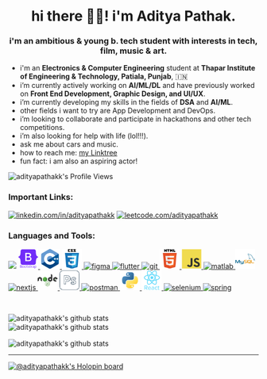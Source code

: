<h1 align = "center">hi there 👋🏽! i'm Aditya Pathak.</h1>
<h3 align = "center">i'm an ambitious & young b. tech student with interests in tech, film, music & art.</h3>

- i'm an **Electronics & Computer Engineering** student at **Thapar Institute of Engineering & Technology, Patiala, Punjab**, 🇮🇳
- i’m currently actively working on **AI/ML/DL** and have previously worked on **Front End Development, Graphic Design, and UI/UX**.
- i’m currently developing my skills in the fields of **DSA** and **AI/ML**.
- other fields i want to try are App Development and DevOps.
- i’m looking to collaborate and participate in hackathons and other tech competitions.
- i’m also looking for help with life (lol!!!).
- ask me about cars and music.
- how to reach me: [my Linktree](https://linktr.ee/adityapathakk)
- fun fact: i am also an aspiring actor!
<img src = "https://komarev.com/ghpvc/?username=adityapathakk&color=1f7fed&label=Profile+Views&style=for-the-badge" align = "left" alt = "adityapathakk's Profile Views">
<br>
<h3>Important Links:</h3>
<a href="https://linkedin.com/in/adityapathakk" target="blank"><img align="center" src="https://raw.githubusercontent.com/rahuldkjain/github-profile-readme-generator/master/src/images/icons/Social/linked-in-alt.svg" alt="linkedin.com/in/adityapathakk" height="30" width="40"></a>
<a href="https://www.leetcode.com/adityapathakk" target="blank"><img align="center" src="https://raw.githubusercontent.com/rahuldkjain/github-profile-readme-generator/master/src/images/icons/Social/leet-code.svg" alt="leetcode.com/adityapathakk" height="30" width="40"></a>
<br>
<h3 align="left">Languages and Tools:</h3>
<p align="left"><a href="https://reactjs.org" target="_blank" rel="noreferrer"><img src = "https://img.shields.io/badge/react-%2320232a.svg?style=for-the-badge&logo=react&logoColor=%2361DAFB"></a>
<a href="https://getbootstrap.com" target="_blank" rel="noreferrer"> <img src="https://raw.githubusercontent.com/devicons/devicon/master/icons/bootstrap/bootstrap-plain-wordmark.svg" alt="bootstrap" width="40" height="40"/> </a> <a href="https://www.w3schools.com/cpp/" target="_blank" rel="noreferrer"> <img src="https://raw.githubusercontent.com/devicons/devicon/master/icons/cplusplus/cplusplus-original.svg" alt="cplusplus" width="40" height="40"/> </a> <a href="https://www.w3schools.com/css/" target="_blank" rel="noreferrer"> <img src="https://raw.githubusercontent.com/devicons/devicon/master/icons/css3/css3-original-wordmark.svg" alt="css3" width="40" height="40"/> </a> <a href="https://www.figma.com/" target="_blank" rel="noreferrer"> <img src="https://www.vectorlogo.zone/logos/figma/figma-icon.svg" alt="figma" width="40" height="40"/> </a> <a href="https://flutter.dev" target="_blank" rel="noreferrer"> <img src="https://www.vectorlogo.zone/logos/flutterio/flutterio-icon.svg" alt="flutter" width="40" height="40"/> </a> <a href="https://git-scm.com/" target="_blank" rel="noreferrer"> <img src="https://www.vectorlogo.zone/logos/git-scm/git-scm-icon.svg" alt="git" width="40" height="40"/> </a> <a href="https://www.w3.org/html/" target="_blank" rel="noreferrer"> <img src="https://raw.githubusercontent.com/devicons/devicon/master/icons/html5/html5-original-wordmark.svg" alt="html5" width="40" height="40"/> </a> <a href="https://developer.mozilla.org/en-US/docs/Web/JavaScript" target="_blank" rel="noreferrer"> <img src="https://raw.githubusercontent.com/devicons/devicon/master/icons/javascript/javascript-original.svg" alt="javascript" width="40" height="40"/> </a> <a href="https://www.mathworks.com/" target="_blank" rel="noreferrer"> <img src="https://upload.wikimedia.org/wikipedia/commons/2/21/Matlab_Logo.png" alt="matlab" width="40" height="40"/> </a> <a href="https://www.mysql.com/" target="_blank" rel="noreferrer"> <img src="https://raw.githubusercontent.com/devicons/devicon/master/icons/mysql/mysql-original-wordmark.svg" alt="mysql" width="40" height="40"/> </a> <a href="https://nextjs.org/" target="_blank" rel="noreferrer"> <img src="https://cdn.worldvectorlogo.com/logos/nextjs-2.svg" alt="nextjs" width="40" height="40"/> </a> <a href="https://nodejs.org" target="_blank" rel="noreferrer"> <img src="https://raw.githubusercontent.com/devicons/devicon/master/icons/nodejs/nodejs-original-wordmark.svg" alt="nodejs" width="40" height="40"/> </a> <a href="https://www.photoshop.com/en" target="_blank" rel="noreferrer"> <img src="https://raw.githubusercontent.com/devicons/devicon/master/icons/photoshop/photoshop-line.svg" alt="photoshop" width="40" height="40"/> </a> <a href="https://postman.com" target="_blank" rel="noreferrer"> <img src="https://www.vectorlogo.zone/logos/getpostman/getpostman-icon.svg" alt="postman" width="40" height="40"/> </a> <a href="https://www.python.org" target="_blank" rel="noreferrer"> <img src="https://raw.githubusercontent.com/devicons/devicon/master/icons/python/python-original.svg" alt="python" width="40" height="40"/> </a> <a href="https://reactjs.org/" target="_blank" rel="noreferrer"> <img src="https://raw.githubusercontent.com/devicons/devicon/master/icons/react/react-original-wordmark.svg" alt="react" width="40" height="40"/> </a> <a href="https://www.selenium.dev" target="_blank" rel="noreferrer"> <img src="https://raw.githubusercontent.com/detain/svg-logos/780f25886640cef088af994181646db2f6b1a3f8/svg/selenium-logo.svg" alt="selenium" width="40" height="40"/> </a> <a href="https://spring.io/" target="_blank" rel="noreferrer"> <img src="https://www.vectorlogo.zone/logos/springio/springio-icon.svg" alt="spring" width="40" height="40"/> </a> </p>
<br>
<p><img align="left" width=380 src="https://github-readme-stats.vercel.app/api/top-langs?username=adityapathakk&show_icons=true&theme=radical&locale=en&layout=compact" alt="adityapathakk's github stats"><img align="center" width=500 src="https://github-readme-stats.vercel.app/api?username=adityapathakk&show_icons=true&theme=radical&locale=en" alt="adityapathakk's github stats"></p>
<p><img align="center" width=450 src="https://github-readme-streak-stats.herokuapp.com/?user=adityapathakk&theme=radical&" alt="adityapathakk's github stats"></p>

<hr>

[![@adityapathakk's Holopin board](https://holopin.me/adityapathakk)](https://holopin.io/@adityapathakk)
